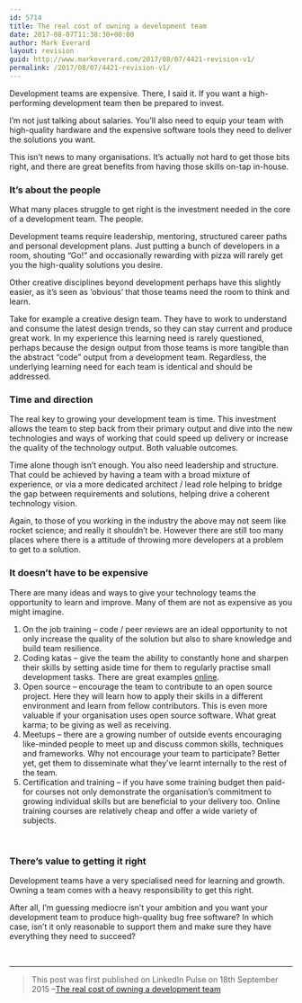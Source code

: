```yaml
---
id: 5714
title: The real cost of owning a development team
date: 2017-08-07T11:38:30+00:00
author: Mark Everard
layout: revision
guid: http://www.markeverard.com/2017/08/07/4421-revision-v1/
permalink: /2017/08/07/4421-revision-v1/
---
```

Development teams are expensive. There, I said it. If you want a high-performing development team then be prepared to invest.

I’m not just talking about salaries. You’ll also need to equip your team with high-quality hardware and the expensive software tools they need to deliver the solutions you want.

This isn’t news to many organisations. It’s actually not hard to get those bits right, and there are great benefits from having those skills on-tap in-house.

### It’s about the people

What many places struggle to get right is the investment needed in the core of a development team. The people.

Development teams require leadership, mentoring, structured career paths and personal development plans. Just putting a bunch of developers in a room, shouting “Go!” and occasionally rewarding with pizza will rarely get you the high-quality solutions you desire.

Other creative disciplines beyond development perhaps have this slightly easier, as it’s seen as ‘obvious’ that those teams need the room to think and learn.

Take for example a creative design team. They have to work to understand and consume the latest design trends, so they can stay current and produce great work. In my experience this learning need is rarely questioned, perhaps because the design output from those teams is more tangible than the abstract “code” output from a development team. Regardless, the underlying learning need for each team is identical and should be addressed.

### Time and direction

The real key to growing your development team is time. This investment allows the team to step back from their primary output and dive into the new technologies and ways of working that could speed up delivery or increase the quality of the technology output. Both valuable outcomes.

Time alone though isn’t enough. You also need leadership and structure. That could be achieved by having a team with a broad mixture of experience, or via a more dedicated architect / lead role helping to bridge the gap between requirements and solutions, helping drive a coherent technology vision.

Again, to those of you working in the industry the above may not seem like rocket science; and really it shouldn’t be. However there are still too many places where there is a attitude of throwing more developers at a problem to get to a solution.

### It doesn’t have to be expensive

There are many ideas and ways to give your technology teams the opportunity to learn and improve. Many of them are not as expensive as you might imagine.

  1. On the job training – code / peer reviews are an ideal opportunity to not only increase the quality of the solution but also to share knowledge and build team resilience.
  2. Coding katas – give the team the ability to constantly hone and sharpen their skills by setting aside time for them to regularly practise small development tasks. There are great examples <a href="http://codekata.com/" target="_blank" rel="nofollow noopener noreferrer">online</a>.
  3. Open source – encourage the team to contribute to an open source project. Here they will learn how to apply their skills in a different environment and learn from fellow contributors. This is even more valuable if your organisation uses open source software. What great karma; to be giving as well as receiving.
  4. Meetups – there are a growing number of outside events encouraging like-minded people to meet up and discuss common skills, techniques and frameworks. Why not encourage your team to participate? Better yet, get them to disseminate what they’ve learnt internally to the rest of the team.
  5. Certification and training – if you have some training budget then paid-for courses not only demonstrate the organisation’s commitment to growing individual skills but are beneficial to your delivery too. Online training courses are relatively cheap and offer a wide variety of subjects.

&nbsp;

### There’s value to getting it right

Development teams have a very specialised need for learning and growth. Owning a team comes with a heavy responsibility to get this right.

After all, I’m guessing mediocre isn’t your ambition and you want your development team to produce high-quality bug free software? In which case, isn’t it only reasonable to support them and make sure they have everything they need to succeed?

&nbsp;

* * *

> This post was first published on LinkedIn Pulse on 18th September 2015 –<a href="https://www.linkedin.com/pulse/real-cost-owning-development-team-mark-everard" target="_blank" rel="noopener noreferrer">The real cost of owning a development team</a>